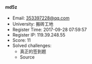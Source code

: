 #### md5z  

* Email: 353397228@qq.com  
* University: 搬砖工地  
* Register Time: 2017-09-28 07:59:57  
* Register IP: 119.39.248.55  
* Score: 11  
* Solved challenges: 
  * 真正的签到题  
  * Source  
